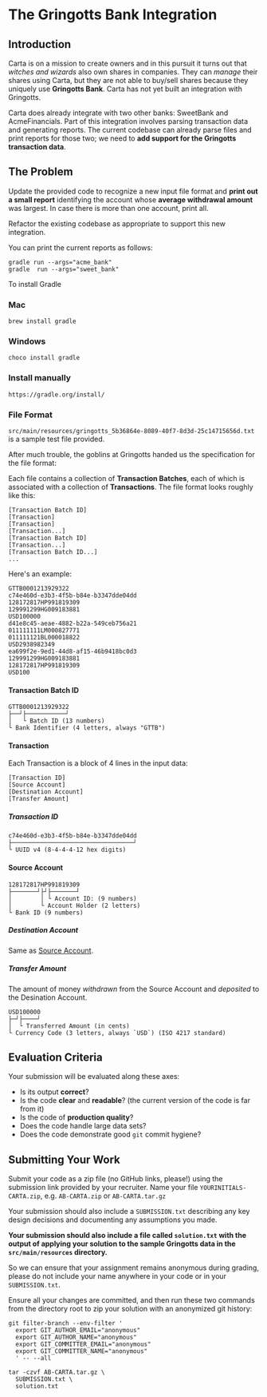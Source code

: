 # The Gringotts Bank Integration

## Introduction

Carta is on a mission to create owners and in this pursuit it turns out that _witches and wizards_ also own shares in companies. They can _manage_ their shares using Carta, but they are not able to buy/sell shares because they uniquely use **Gringotts Bank**. Carta has not yet built an integration with Gringotts.

Carta does already integrate with two other banks: SweetBank and AcmeFinancials. Part of this integration involves parsing transaction data and generating reports. The current codebase can already parse files and print reports for those two; we need to **add support for the Gringotts transaction data**.

## The Problem

Update the provided code to recognize a new input file format and **print out a small report** identifying the account whose **average withdrawal amount** was largest. In case there is more than one account, print all.

Refactor the existing codebase as appropriate to support this new integration.

You can print the current reports as follows:
```
gradle run --args="acme_bank"
gradle  run --args="sweet_bank"
```

To install Gradle 

### Mac
    brew install gradle

###   Windows
    choco install gradle

### Install manually
    https://gradle.org/install/

### File Format

`src/main/resources/gringotts_5b36864e-8089-40f7-8d3d-25c14715656d.txt` is a sample test file provided.

After much trouble, the goblins at Gringotts handed us the specification for the file format:

Each file contains a collection of **Transaction Batches**, each of which is associated with a collection of **Transactions**. The file format looks roughly like this:
```
[Transaction Batch ID]
[Transaction]
[Transaction]
[Transaction...]
[Transaction Batch ID]
[Transaction...]
[Transaction Batch ID...]
...
```

Here's an example:
```
GTTB0001213929322
c74e460d-e3b3-4f5b-b84e-b3347dde04dd
128172817HP991819309
129991299HG009183881
USD100000
d41e8c45-aeae-4882-b22a-549ceb756a21
011111111LM000827771
011111121BL000018822
USD2938982349
ea699f2e-9ed1-44d8-af15-46b9418bc0d3
129991299HG009183881
128172817HP991819309
USD100
```

#### Transaction Batch ID
```
GTTB0001213929322
├──┘├───────────┘
│   └ Batch ID (13 numbers)
└ Bank Identifier (4 letters, always "GTTB")
```

#### Transaction

Each Transaction is a block of 4 lines in the input data:
```
[Transaction ID]
[Source Account]
[Destination Account]
[Transfer Amount]
```

##### Transaction ID
```
c74e460d-e3b3-4f5b-b84e-b3347dde04dd
├──────────────────────────────────┘
└ UUID v4 (8-4-4-4-12 hex digits)
```

#### Source Account
```
128172817HP991819309
├───────┘├┘├───────┘
│        │ └ Account ID: (9 numbers)
│        └ Account Holder (2 letters)
└ Bank ID (9 numbers)
```

##### Destination Account

Same as [Source Account](#source-account).

##### Transfer Amount

The amount of money _withdrawn_ from the Source Account and _deposited_ to the Desination Account.
```
USD100000
├─┘├────┘
│  └ Transferred Amount (in cents)
└ Currency Code (3 letters, always `USD`) (ISO 4217 standard)
```

## Evaluation Criteria

Your submission will be evaluated along these axes:
- Is its output **correct**?
- Is the code **clear** and **readable**? (the current version of the code is far from it)
- Is the code of **production quality**?
- Does the code handle large data sets?
- Does the code demonstrate good `git` commit hygiene?

## Submitting Your Work

Submit your code as a zip file (no GitHub links, please!) using the submission link provided by your recruiter. Name your file `YOURINITIALS-CARTA.zip`, e.g. `AB-CARTA.zip` or `AB-CARTA.tar.gz`

Your submission should also include a `SUBMISSION.txt` describing any key design decisions and documenting any assumptions you made.

**Your submission should also include a file called `solution.txt` with the output of applying your solution to the sample Gringotts data in the `src/main/resources` directory.**

So we can ensure that your assignment remains anonymous during grading, please do not include your name anywhere in your code or in your `SUBMISSION.txt`.

Ensure all your changes are committed, and then run these two commands from the directory root to zip your solution with an anonymized git history:
```
git filter-branch --env-filter '
  export GIT_AUTHOR_EMAIL="anonymous"
  export GIT_AUTHOR_NAME="anonymous"
  export GIT_COMMITTER_EMAIL="anonymous"
  export GIT_COMMITTER_NAME="anonymous"
  ' -- --all

tar -czvf AB-CARTA.tar.gz \
  SUBMISSION.txt \
  solution.txt
```

